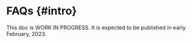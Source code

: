 # FAQs {#intro}

This doc is WORK IN PROGRESS. It is expected to be published in early February, 2023.
